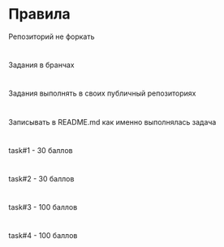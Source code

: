 # Правила

Репозиторий не форкать

#
Задания в бранчах

#
Задания выполнять в своих публичный репозиториях

#
Записывать в README.md как именно выполнялась задача

#
task#1 - 30 баллов

#
task#2 - 30 баллов

#
task#3 - 100 баллов

#
task#4 - 100 баллов
